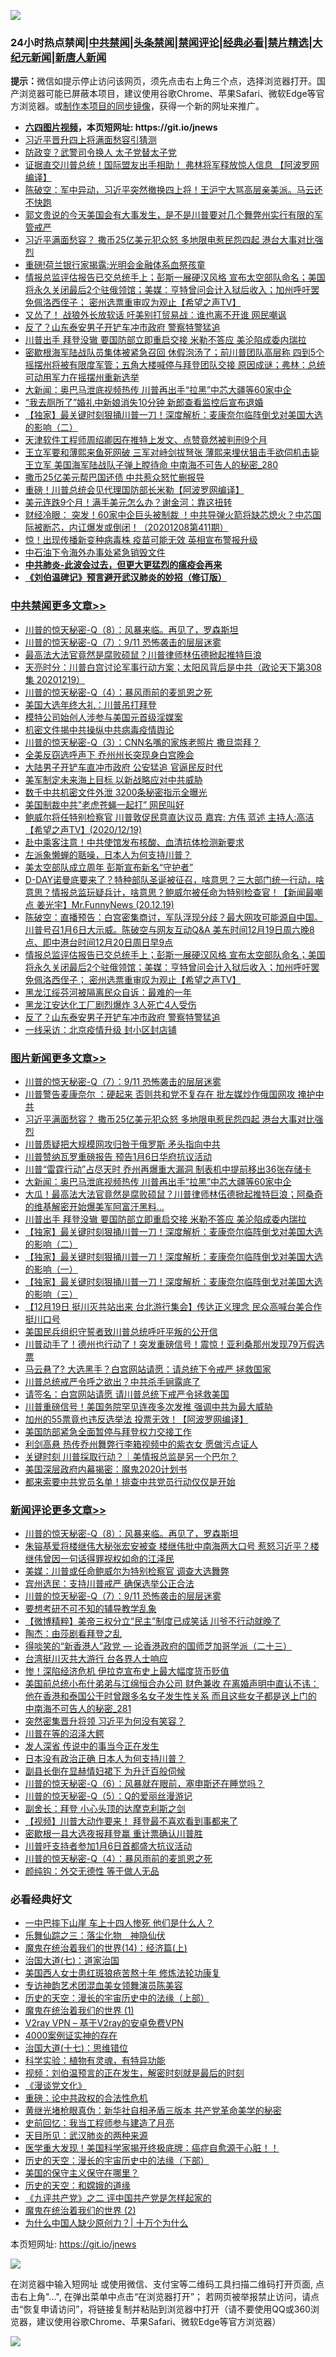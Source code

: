 ![](https://raw.githubusercontent.com/fqnews/bnews/master/64photo/fqnews-qr.jpg)

<div id="tt">
<h3>24小时热点禁闻|<a href="#%E4%B8%AD%E5%85%B1%E7%A6%81%E9%97%BB%E6%9B%B4%E5%A4%9A%E6%96%87%E7%AB%A0">中共禁闻</a>|<a href="#%E5%9B%BE%E7%89%87%E6%96%B0%E9%97%BB%E6%9B%B4%E5%A4%9A%E6%96%87%E7%AB%A0">头条禁闻</a>|<a href="#%E6%96%B0%E9%97%BB%E8%AF%84%E8%AE%BA%E6%9B%B4%E5%A4%9A%E6%96%87%E7%AB%A0">禁闻评论|<a href="#%E5%BF%85%E7%9C%8B%E7%BB%8F%E5%85%B8%E5%A5%BD%E6%96%87">经典必看|<a href="/video.md#%E7%A6%81%E7%89%87%E7%B2%BE%E9%80%89">禁片精选</a>|<a href="https://github.com/fqnews/djy/blob/master/gb/nf1351518.md#1">大纪元新闻</a>|<a href="https://github.com/fqnews/ntdtv/blob/master/gb/prog204.md#1">新唐人新闻</a></h3>
<div><b>提示：</b>微信如提示停止访问该网页，须先点击右上角三个点，选择浏览器打开。国产浏览器可能已屏蔽本项目，建议使用谷歌Chrome、苹果Safari、微软Edge等官方浏览器。或<a href="https://github.com/fqnews/bnews/blob/master/%E5%88%B6%E4%BD%9Cgit%E7%A6%81%E9%97%BB%E9%95%9C%E5%83%8F.md">制作本项目的同步镜像</a>，获得一个新的网址来推广。</div>
<ul>
<li><b><a href="http://d1.bdrive.tk/64.mp4" target="_blank">六四图片视频</a>，本页短网址: https://git.io/jnews</b></li>
<li><a href="/cbnews/20201219/1450923.md">习近平晋升四上将满面愁容引猜测</a></li>
<li><a href="/cbnews/20201219/1451029.md">防政变？武警司令换人 太子党替太子党</a></li>
<li><a href="/cnnews/20201219/1451056.md">证据直交川普总统！国际盟友出手相助！ 弗林将军释放惊人信息 【阿波罗网编译】</a></li>
<li><a href="/cbnews/20201219/1451121.md">陈破空：军中异动，习近平突然撤换四上将！王沪宁大骂高层亲美派。马云还不快跑</a></li>
<li><a href="/bannedvideo/20201219/1450946.md">郭文贵说的今天美国会有大事发生，是不是川普要对几个舞弊州实行有限的军管戒严</a></li>
<li><a href="/topimagenews/20201220/1451283.md">习近平满面愁容？ 撒币25亿美元犯众怒 多地限电惹民怨四起 港台大事对比强烈</a></li>
<li><a href="/comments/20201219/1450916.md">重磅!荷兰银行家揭露:光明会金融体系血祭孩童</a></li>
<li><a href="/cbnews/20201220/1451299.md">情报总监评估报告已交总统手上；彭斯一展硬汉风格  宣布太空部队命名；美国将永久关闭最后2个驻俄领馆；美媒：亨特曾问会计入狱后收入；加州呼吁罢免佩洛西侄子；  密州选票重审叹为观止【希望之声TV】</a></li>
<li><a href="/cbnews/20201219/1450963.md">又怂了！ 战狼外长放软话 吁美别打贸易战：谁也离不开谁 网民嘲讽</a></li>
<li><a href="/cbnews/20201220/1451284.md">反了？山东泰安男子开铲车冲市政府 警察特警猛追</a></li>
<li><a href="/topimagenews/20201219/1451053.md">川普出手 拜登没辙 要国防部立即重启交接 米勒不答应 美沦陷成委内瑞拉</a></li>
<li><a href="/bannedvideo/20201219/1450940.md">密歇根海军陆战队员集体被紧急召回 休假泡汤了；前川普团队高层称 四到5个摇摆州将被有限度军管；五角大楼喊停与拜登团队交接 原因成谜；弗林：总统可动用军力在摇摆州重新选举</a></li>
<li><a href="/topimagenews/20201219/1451143.md">大新闻：奥巴马泄底视频热传 川普再出手“拉黑”中芯大疆等60家中企</a></li>
<li><a href="/funmedia/20201220/1451368.md">“我去厕所了”婚礼中新娘消失10分钟 新郎查看监控后宣布退婚</a></li>
<li><a href="/comments/20201219/1450987.md">【独家】最关键时刻狠捅川普一刀！深度解析：麦康奈尔临阵倒戈对美国大选的影响（二）</a></li>
<li><a href="/weiquan/20201219/1451178.md">天津软件工程师周绍卿因在推特上发文&#12289;点赞竟然被判刑9个月</a></li>
<li><a href="/comments/20201220/1451268.md">王立军要和薄熙来鱼死网破 三军对峙剑拔弩张 薄熙来埋伏狙击手欲伺机击毙王立军 美国海军陆战队子弹上膛待命 中南海不可告人的秘密_280</a></li>
<li><a href="/cbnews/20201219/1451105.md">撒币25亿美元帮巴国还债 中共惹众怒忙删报导</a></li>
<li><a href="/cnnews/20201219/1450937.md">重磅！川普总统会见代理国防部长米勒【阿波罗网编译】</a></li>
<li><a href="/cnnews/20201220/1451212.md">美元连跌9个月！满手美元怎么办？谢金河：靠这扭转</a></li>
<li><a href="/bannedvideo/20201219/1450959.md">财经冷眼： 突发！60家中企巨头被制裁 ！中共导弹火箭将缺芯熄火？中芯国际被断芯，内讧爆发或倒闭！（20201208第411期）</a></li>
<li><a href="/comments/20201220/1451249.md">惊！出现传播新变种病毒株 疫苗可能无效 英相宣布警报升级</a></li>
<li><a href="/cnnews/20201219/1451030.md">中石油下令海外办事处紧急销毁文件</a></li>
<li><b><a href="/comments/20200211/1275071.md" target="_blank">中共肺炎-此波会过去，但更大更猛烈的瘟疫会再来</a></b></li>
<li><b><a href="/comments/20200207/1272816.md" target="_blank">《刘伯温碑记》预言避开武汉肺炎的妙招（修订版）</a></b></li>
</ul>
</div>

<div class="catlist">
<h3><a href="/cbnews/" target="_blank">中共禁闻</a><span><a href="/cbnews/" target="_blank" rel="nofollow">更多文章>></a></span></h3>
<ul>
<li><a href="/comments/20201220/1451533.md" target="_blank">川普的惊天秘密-Q（8）：风暴来临。再见了，罗森斯坦</a></li>
<li><a href="/comments/20201220/1451520.md" target="_blank">川普的惊天秘密-Q（7）：9/11 恐怖袭击的层层迷雾</a></li>
<li><a href="/cbnews/20201220/1451513.md" target="_blank">最高法大法官竟然是腐败硕鼠？川普律师林伍德掀起推特巨浪</a></li>
<li><a href="/cbnews/20201220/1451508.md" target="_blank">天亮时分：川普白宫讨论军事行动方案；太阳风背后是中共（政论天下第308集 20201219）</a></li>
<li><a href="/comments/20201220/1451463.md" target="_blank">川普的惊天秘密-Q（4）：暴风雨前的麦凯恩之死</a></li>
<li><a href="/cbnews/20201220/1451420.md" target="_blank">美国大选年终大礼：川普吊打拜登</a></li>
<li><a href="/comments/20201220/1451445.md" target="_blank">模特公司始创人涉参与美国元首级淫媒案</a></li>
<li><a href="/cbnews/20201220/1451416.md" target="_blank">机密文件揭中共操纵中共病毒疫情舆论</a></li>
<li><a href="/comments/20201220/1451405.md" target="_blank">川普的惊天秘密-Q（3）：CNN名嘴的家族老照片 撒旦崇拜？</a></li>
<li><a href="/cbnews/20201220/1451408.md" target="_blank">全美反窃选呼声下 乔州州长突现身白宫晚会</a></li>
<li><a href="/cbnews/20201220/1451404.md" target="_blank">大陆男子开铲车直冲市政府 公安猛追 官逼民反时代</a></li>
<li><a href="/cbnews/20201220/1451386.md" target="_blank">美军制定未来海上目标 以新战略应对中共威胁</a></li>
<li><a href="/cbnews/20201220/1451385.md" target="_blank">数千中共机密文件外泄 3200条秘密指示全曝光</a></li>
<li><a href="/cbnews/20201220/1451384.md" target="_blank">美国制裁中共&#8221;老虎苍蝇一起打&#8221; 网民叫好</a></li>
<li><a href="/cbnews/20201220/1451366.md" target="_blank">鲍威尔将任特别检察官   川普敦促民意直达议员  嘉宾: 方伟 蓝述 主持人:高洁【希望之声TV】(2020/12/19)</a></li>
<li><a href="/cbnews/20201220/1451352.md" target="_blank">赴中乘客注意！中共使馆发布核酸、血清抗体检测新要求</a></li>
<li><a href="/cbnews/20201220/1451311.md" target="_blank">左派象懒蝉的聒噪，日本人为何支持川普？</a></li>
<li><a href="/cbnews/20201220/1451332.md" target="_blank">美太空部队成立周年 彭斯宣布新名“守护者”</a></li>
<li><a href="/cbnews/20201220/1451329.md" target="_blank">D-DAY诺曼底要来了？特种部队圣诞被征召，啥意思？三大部门统一行动，啥意思？情报总监玩疑兵计，啥意思？鲍威尔被任命为特别检查官！【新闻最嘲点 姜光宇】Mr.FunnyNews (20.12.19)‬</a></li>
<li><a href="/cbnews/20201220/1451300.md" target="_blank">陈破空：直播预告：白宫密集商讨，军队浮现分歧？最大网攻可能源自中国。川普号召1月6日大示威。陈破空与网友互动Q&amp;A 美东时间12月19日周六晚8点、即中港台时间12月20日周日早9点</a></li>
<li><a href="/cbnews/20201220/1451299.md" target="_blank">情报总监评估报告已交总统手上；彭斯一展硬汉风格  宣布太空部队命名；美国将永久关闭最后2个驻俄领馆；美媒：亨特曾问会计入狱后收入；加州呼吁罢免佩洛西侄子；  密州选票重审叹为观止【希望之声TV】</a></li>
<li><a href="/cbnews/20201220/1451286.md" target="_blank">黑龙江绥芬河被隔离民众自诉：最难的一年</a></li>
<li><a href="/cbnews/20201220/1451285.md" target="_blank">黑龙江安达化工厂剧烈爆炸 3人死亡4人受伤</a></li>
<li><a href="/cbnews/20201220/1451284.md" target="_blank">反了？山东泰安男子开铲车冲市政府 警察特警猛追</a></li>
<li><a href="/cbnews/20201220/1451225.md" target="_blank">一线采访：北京疫情升级 封小区封店铺</a></li>

</ul>
</div>
<div class="catlist">
<h3><a href="/topimagenews/" target="_blank">图片新闻</a><span><a href="/topimagenews/" target="_blank" rel="nofollow">更多文章>></a></span></h3>
<ul>
<li><a href="/comments/20201220/1451520.md" target="_blank">川普的惊天秘密-Q（7）：9/11 恐怖袭击的层层迷雾</a></li>
<li><a href="/topimagenews/20201220/1451365.md" target="_blank">川普警告麦康奈尔 ：硬起来 否则共和党不复存在 批左媒炒作俄国网攻 掩护中共</a></li>
<li><a href="/topimagenews/20201220/1451283.md" target="_blank">习近平满面愁容？ 撒币25亿美元犯众怒 多地限电惹民怨四起 港台大事对比强烈</a></li>
<li><a href="/topimagenews/20201220/1451269.md" target="_blank">川普质疑把大规模网攻归咎于俄罗斯 矛头指向中共</a></li>
<li><a href="/topimagenews/20201220/1451220.md" target="_blank">川普赞纳瓦罗重磅报告 预告1月6日华府抗议活动</a></li>
<li><a href="/topimagenews/20201220/1451218.md" target="_blank">川普“雷霆行动”占尽天时 乔州再爆重大漏洞 制表机中提前移出36张存储卡</a></li>
<li><a href="/topimagenews/20201219/1451143.md" target="_blank">大新闻：奥巴马泄底视频热传 川普再出手“拉黑”中芯大疆等60家中企</a></li>
<li><a href="/comments/20201219/1450887.md" target="_blank">大瓜！最高法大法官竟然是腐败硕鼠？川普律师林伍德掀起推特巨浪；阿桑奇的维基解密开始爆美军阿富汗黑料…</a></li>
<li><a href="/topimagenews/20201219/1451053.md" target="_blank">川普出手 拜登没辙 要国防部立即重启交接 米勒不答应 美沦陷成委内瑞拉</a></li>
<li><a href="/comments/20201219/1450987.md" target="_blank">【独家】最关键时刻狠捅川普一刀！深度解析：麦康奈尔临阵倒戈对美国大选的影响（二）</a></li>
<li><a href="/comments/20201219/1450990.md" target="_blank">【独家】最关键时刻狠捅川普一刀！深度解析：麦康奈尔临阵倒戈对美国大选的影响（一）</a></li>
<li><a href="/comments/20201219/1450986.md" target="_blank">【独家】最关键时刻狠捅川普一刀！深度解析：麦康奈尔临阵倒戈对美国大选的影响（三）</a></li>
<li><a href="/comments/20201219/1450950.md" target="_blank">【12月19日 挺川灭共站出来 台北游行集会】传达正义理念 民众高喊台美合作挺川口号</a></li>
<li><a href="/comments/20201219/1450775.md" target="_blank">美国民兵组织守誓者致川普总统呼吁平叛的公开信</a></li>
<li><a href="/topimagenews/20201219/1450748.md" target="_blank">川普动手了！德州也行动了！突发重磅信号！震惊！亚利桑那州发现79万假选票</a></li>
<li><a href="/topimagenews/20201219/1450737.md" target="_blank">马云悬了? 大选黑手？白宫网站请愿：请总统下令戒严 拯救国家</a></li>
<li><a href="/topimagenews/20201219/1450654.md" target="_blank">川普总统戒严令呼之欲出？中共杀手锏露底了</a></li>
<li><a href="/comments/20201219/1450628.md" target="_blank">请签名：白宫网站请愿 请川普总统下戒严令拯救美国</a></li>
<li><a href="/topimagenews/20201219/1450602.md" target="_blank">川普重磅信号！美国务院罕见连夜多次发推 强调中共为最大威胁</a></li>
<li><a href="/topimagenews/20201219/1450601.md" target="_blank">加州的55票竟也违反选举法 投票无效！【阿波罗网编译】</a></li>
<li><a href="/topimagenews/20201219/1450570.md" target="_blank">美国防部紧急全面暂停与拜登权力交接工作</a></li>
<li><a href="/topimagenews/20201218/1450464.md" target="_blank">利剑高悬 热传乔州舞弊行李箱视频中的紫衣女 愿做污点证人</a></li>
<li><a href="/comments/20201218/1450454.md" target="_blank">关键时刻 川普採取行动？｜美情报总监是另一个巴尔？</a></li>
<li><a href="/comments/20201218/1450327.md" target="_blank">美国深层政府内幕揭密：魔鬼2020计划书</a></li>
<li><a href="/topimagenews/20201218/1450323.md" target="_blank">都来索要中共党员名单！排查中共党员行动仅仅是开始</a></li>

</ul>
</div>
<div class="catlist">
<h3><a href="/comments/" target="_blank">新闻评论</a><span><a href="/comments/" target="_blank" rel="nofollow">更多文章>></a></span></h3>
<ul>
<li><a href="/comments/20201220/1451533.md" target="_blank">川普的惊天秘密-Q（8）：风暴来临。再见了，罗森斯坦</a></li>
<li><a href="/comments/20201220/1451532.md" target="_blank">朱镕基爱将楼继伟大秘张宏安被查 楼继伟批中南海两大口号 惹怒习近平？楼继伟曾因一句话得罪视权如命的江泽民</a></li>
<li><a href="/comments/20201220/1451530.md" target="_blank">美媒：川普或任命鲍威尔为特别检察官 调查大选舞弊</a></li>
<li><a href="/comments/20201220/1451529.md" target="_blank">宾州选民：支持川普戒严 确保选举公正合法</a></li>
<li><a href="/comments/20201220/1451520.md" target="_blank">川普的惊天秘密-Q（7）：9/11 恐怖袭击的层层迷雾</a></li>
<li><a href="/comments/20201220/1451516.md" target="_blank">要想考研不可不知的辅导教学乱象</a></li>
<li><a href="/comments/20201220/1451515.md" target="_blank">【微博精粹】美帝三权分立“民主”制度已成笑话 川爷不行动就晚了</a></li>
<li><a href="/comments/20201220/1451514.md" target="_blank">陶杰：由莎剧看拜登之乱</a></li>
<li><a href="/comments/20201220/1451512.md" target="_blank">得啖笑的“新香港人”政党 — 论香港政府的国师芝加哥学派（二十三）</a></li>
<li><a href="/comments/20201220/1451511.md" target="_blank">台湾挺川灭共大游行 台各界人士响应</a></li>
<li><a href="/comments/20201220/1451510.md" target="_blank">惨！深陷经济危机 伊拉克宣布史上最大幅度货币贬值</a></li>
<li><a href="/comments/20201220/1451507.md" target="_blank">美国前总统小布什弟弟与江绵恒合办公司 财色兼收 在离婚声明中直认不讳：他在香港和泰国公干时曾跟多名女子发生性关系 而且这些女子都是送上门的 中南海不可告人的秘密_281</a></li>
<li><a href="/comments/20201220/1451505.md" target="_blank">突然密集晋升将领 习近平为何没有笑容？</a></li>
<li><a href="/comments/20201220/1451500.md" target="_blank">川普在等的沼泽大鳄</a></li>
<li><a href="/comments/20201220/1451499.md" target="_blank">发人深省 传说中的事当今正在发生</a></li>
<li><a href="/comments/20201220/1451498.md" target="_blank">日本没有政治正确 日本人为何支持川普？</a></li>
<li><a href="/comments/20201220/1451497.md" target="_blank">副县长倒在显赫情妇裙下 为升迁百般伺候</a></li>
<li><a href="/comments/20201220/1451491.md" target="_blank">川普的惊天秘密-Q（6）：风暴就在眼前，塞申斯还在睡觉吗？</a></li>
<li><a href="/comments/20201220/1451481.md" target="_blank">川普的惊天秘密-Q（5）：Q的爱丽丝漫游记</a></li>
<li><a href="/comments/20201220/1451480.md" target="_blank">副舍长：拜登 小心头顶的达摩克利斯之剑</a></li>
<li><a href="/comments/20201220/1451474.md" target="_blank">【视频】川普大动作要来！ 拜登最不喜欢看到事都来了</a></li>
<li><a href="/comments/20201220/1451473.md" target="_blank">密歇根一县大选夜报拜登赢 重计票确认川普胜</a></li>
<li><a href="/comments/20201220/1451472.md" target="_blank">川普吁支持者参加1月6日首都盛大抗议活动</a></li>
<li><a href="/comments/20201220/1451463.md" target="_blank">川普的惊天秘密-Q（4）：暴风雨前的麦凯恩之死</a></li>
<li><a href="/comments/20201220/1451459.md" target="_blank">颜纯钩：外交无德性 等于做人无品</a></li>

</ul>
</div>

<div class="catlist">
<h3>必看经典好文</h3>
<ul>
<li><a href="/cbnews/20200611/1343057.md" target="_blank">一中巴摔下山崖 车上十四人惨死 他们是什么人？</a></li>
<li><a href="/tculture/20190101/1056889.md" target="_blank">乐舞仙踪之三：落尘化物　神隐仙伏</a></li>
<li><a href="/topimagenews/20180605/953415.md" target="_blank">魔鬼在统治着我们的世界(14)：经济篇(上)</a></li>
<li><a href="/cbnews/20190424/913985.md" target="_blank">治国大道(七)：道家治国</a></li>
<li><a href="/comments/20190126/1070164.md" target="_blank">美国西人女士患红斑狼疮苦熬十年 修炼法轮功康复</a></li>
<li><a href="/topimagenews/20180404/923380.md" target="_blank">专访神韵艺术团混血美女领舞演员陈美容</a></li>
<li><a href="/tculture/20121025/73065.md" target="_blank">历史的天空：漫长的宇宙历史中的法缘（上部）</a></li>
<li><a href="/topimagenews/20180519/944624.md" target="_blank">魔鬼在统治着我们的世界 (1)</a></li>
<li><a href="/comments/20200112/1257608.md" target="_blank">V2ray VPN &#8211; 基于V2ray的安卓免费VPN</a></li>
<li><a href="/lifebaike/20201113/1430218.md" target="_blank">4000案例证实神的存在</a></li>
<li><a href="/comments/20201110/1428674.md" target="_blank">治国大道(十七)：思维错位</a></li>
<li><a href="/comments/20200605/783205.md" target="_blank">科学实验：植物有灵魂，有特异功能</a></li>
<li><a href="/comments/20200628/1351782.md" target="_blank">视频：刘伯温预言的正在发生，解密时刻就是最后的时刻</a></li>
<li><a href="/comments/20200521/783167.md" target="_blank">《漫谈党文化》</a></li>
<li><a href="/comments/20200705/783271.md" target="_blank">重磅：论中共政权的合法性危机</a></li>
<li><a href="/lifebaike/20180921/1001174.md" target="_blank">黄继光堵枪眼真伪：新华社自相矛盾三版本 共产党革命美学的秘密</a></li>
<li><a href="/aomi/history/20141104/323033.md" target="_blank">史前回忆：我当工程师参与建造了月亮</a></li>
<li><a href="/comments/20200816/1381123.md" target="_blank">天目所见：武汉肺炎的两种来源</a></li>
<li><a href="/comments/20201115/1431139.md" target="_blank">医学重大发现！美国科学家揭开终极底牌：癌症自愈源于心脏！！</a></li>
<li><a href="/tculture/20121025/73066.md" target="_blank">历史的天空：漫长的宇宙历史中的法缘（下部）</a></li>
<li><a href="/lifebaike/20200520/1331379.md" target="_blank">美国的保守主义保守在哪里？</a></li>
<li><a href="/cbnews/20190219/1083302.md" target="_blank">历史的天空：和嫦娥的道缘</a></li>
<li><a href="/bookonline/20131116/201055.md" target="_blank">《九评共产党》之二 评中国共产党是怎样起家的</a></li>
<li><a href="/topimagenews/20180520/944940.md" target="_blank">魔鬼在统治着我们的世界 (2)</a></li>
<li><a href="/ssgc/20200715/1360940.md" target="_blank">为什么中国人缺少原创力？| 十万个为什么</a></li>

</ul>
</div>

本页短网址: https://git.io/jnews

![](https://raw.githubusercontent.com/fqnews/bnews/master/64photo/fqnews-qr.jpg)

在浏览器中输入短网址 或使用微信、支付宝等二维码工具扫描二维码打开页面, 点击右上角"...", 在弹出菜单中点击“在浏览器打开”； 若网页被举报禁止访问，请点击“恢复申请访问”，将链接复制并粘贴到浏览器中打开（请不要使用QQ或360浏览器，建议使用谷歌Chrome、苹果Safari、微软Edge等官方浏览器）

![](https://raw.githubusercontent.com/fqnews/bnews/master/64photo/wx.jpg)